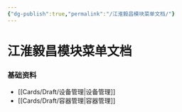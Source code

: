```yaml
---
{"dg-publish":true,"permalink":"/江淮毅昌模块菜单文档/"}
---
```



# 江淮毅昌模块菜单文档

### 基础资料

- [[Cards/Draft/设备管理\|设备管理]]
- [[Cards/Draft/容器管理\|容器管理]]
